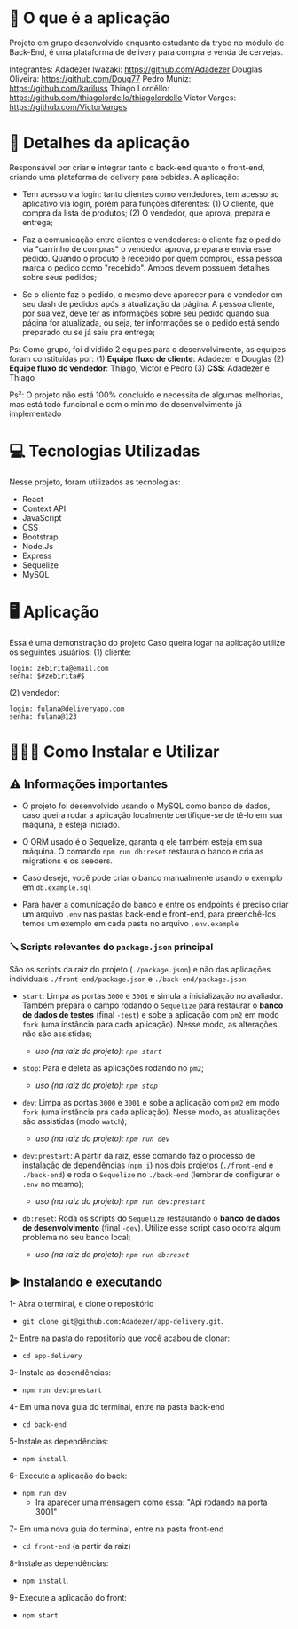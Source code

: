 # 🍺 O que é a aplicação
Projeto em grupo desenvolvido enquanto estudante da trybe no módulo de Back-End, é uma plataforma de delivery para compra e venda de cervejas.

Integrantes:
Adadezer Iwazaki: https://github.com/Adadezer
Douglas Oliveira: https://github.com/Doug77
Pedro Muniz: https://github.com/kariluss
Thiago Lordêllo: https://github.com/thiagolordello/thiagolordello
Victor Varges: https://github.com/VictorVarges

# 🍻 Detalhes da aplicação
Responsável por criar e integrar tanto o back-end quanto o front-end, criando uma plataforma de delivery para bebidas. A aplicação:

-   Tem acesso via login: tanto clientes como vendedores, tem acesso ao aplicativo via login, porém para funções diferentes: 
(1) O cliente, que compra da lista de produtos; 
(2) O vendedor, que aprova, prepara e entrega;

-   Faz a comunicação entre clientes e vendedores: o cliente faz o pedido via "carrinho de compras" o vendedor aprova, prepara e envia esse pedido. Quando o produto é recebido por quem comprou, essa pessoa marca o pedido como "recebido". Ambos devem possuem detalhes sobre seus pedidos;
-   Se o cliente faz o pedido, o mesmo deve aparecer para o vendedor em seu dash de pedidos após a atualização da página. A pessoa cliente, por sua vez, deve ter as informações sobre seu pedido quando sua página for atualizada, ou seja, ter informações se o pedido está sendo preparado ou se já saiu pra entrega;

Ps: Como grupo, foi dividido 2 equipes para o desenvolvimento, as equipes foram constituídas por:
(1) **Equipe fluxo de cliente**: Adadezer e Douglas
(2) **Equipe fluxo do vendedor**: Thiago, Victor e Pedro
(3) **CSS**: Adadezer e Thiago

Ps²: O projeto não está 100% concluído e necessita de algumas melhorias, mas está todo funcional e com o mínimo de desenvolvimento já implementado

# 💻 Tecnologias Utilizadas
	
Nesse projeto, foram utilizados as tecnologias:

 - React
 - Context API
 - JavaScript
 - CSS
 - Bootstrap
 - Node.Js
 - Express
 - Sequelize
 - MySQL

# 🖥️ Aplicação
	
Essa é uma demonstração do projeto
Caso queira logar na aplicação utilize os seguintes usuários:
(1) cliente:
```
login: zebirita@email.com
senha: $#zebirita#$ 
```
(2) vendedor:
```
login: fulana@deliveryapp.com
senha: fulana@123 
```
# 🤷🏽‍♀️ Como Instalar e Utilizar

## ⚠️ Informações importantes
 
- O projeto foi desenvolvido usando o MySQL como banco de dados, caso queira rodar a aplicação localmente certifique-se de tê-lo em sua máquina, e esteja iniciado.

- O ORM usado é o Sequelize, garanta q ele também esteja em sua máquina. O comando `npm run db:reset` restaura o banco e cria as migrations e os seeders.

- Caso deseje, você pode criar o banco manualmente usando o exemplo em `db.example.sql` 

- Para haver a comunicação do banco e entre os endpoints é preciso criar um arquivo `.env` nas pastas back-end e front-end, para preenchê-los temos um exemplo em cada pasta no arquivo `.env.example`

### 🪛 Scripts relevantes do  `package.json`  principal

São os scripts da raiz do projeto (`./package.json`) e não das aplicações individuais  `./front-end/package.json`  e  `./back-end/package.json`:

-   `start`: Limpa as portas  `3000`  e  `3001`  e simula a inicialização no avaliador. Também prepara o campo rodando o  `Sequelize`  para restaurar o  **banco de dados de testes**  (final  `-test`) e sobe a aplicação com  `pm2`  em modo  `fork`  (uma instância para cada aplicação). Nesse modo, as alterações não são assistidas;
    
    -   _uso (na raiz do projeto):  `npm start`_
-   `stop`: Para e deleta as aplicações rodando no  `pm2`;
    
    -   _uso (na raiz do projeto):  `npm stop`_
-   `dev`: Limpa as portas  `3000`  e  `3001`  e sobe a aplicação com  `pm2`  em modo  `fork`  (uma instância pra cada aplicação). Nesse modo, as atualizações são assistidas (modo  `watch`);
    
    -   _uso (na raiz do projeto):  `npm run dev`_
-   `dev:prestart`: A partir da raiz, esse comando faz o processo de instalação de dependências (`npm i`) nos dois projetos (`./front-end`  e  `./back-end`) e roda o  `Sequelize`  no  `./back-end`  (lembrar de configurar o  `.env`  no mesmo);
    
    -   _uso (na raiz do projeto):  `npm run dev:prestart`_
-   `db:reset`: Roda os scripts do  `Sequelize`  restaurando o  **banco de dados de desenvolvimento**  (final  `-dev`). Utilize esse script caso ocorra algum problema no seu banco local;
    
    -   _uso (na raiz do projeto):  `npm run db:reset`_

## ▶️ Instalando e executando

1- Abra o terminal, e clone o repositório 
 
 - `git clone git@github.com:Adadezer/app-delivery.git`.

2- Entre na pasta do repositório que você acabou de clonar:
 - `cd app-delivery`

 3- Instale as dependências:
 - `npm run dev:prestart`
  
 4- Em uma nova guia do terminal, entre na pasta back-end
 - `cd back-end`
 
5-Instale as dependências:
 
 - `npm install`.

6- Execute a aplicação do back:
 - `npm run dev`
	 - Irá aparecer uma mensagem como essa: "Api rodando na porta 3001"

 7- Em uma nova guia do terminal, entre na pasta front-end
 - `cd front-end` (a partir da raiz)
 
8-Instale as dependências:
 
 - `npm install`.
  
 9- Execute a aplicação do front:
 - `npm start` 